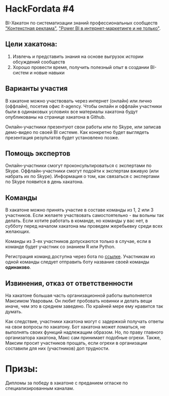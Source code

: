 # HackFordata #4 

BI-Хакатон по систематизации знаний профессиональных сообществ ["Контекстная реклама"](https://sempros.ru), ["Power BI в интернет-маркетинге и не только"](https://www.facebook.com/groups/powerBiForever/).


## Цели хакатона: 

1. Извлечь и представить знания на основе выгрузок истории обсуждений сообществ
2. Хорошо провести время, получить полезный опыт в создании BI-систем и новые навыки


## Варианты участия 

В хакатоне можно участвовать через интернет (онлайн) или лично (оффлайн), посетив офис it-agency. Чтобы онлайн и оффлайн участники были в одинаковых условиях все материалы хакатона будут опубликованы на странице хакатона в Github. 

Онлайн-участники презентуют свои работы или по Skype, или записав демо-видео по своей BI системе. Как конкретно будет выглядеть презентация результатов будет установлено позже.


## Помощь экспертов

Онлайн-участники смогут проконсультироваться с экспертами по Skype. Оффлайн-участники смогут подойти к экспертам вживую (или набрать их по Skype). 
Информация о том, как связаться с экспертами по Skype появится в день хакатона. 

## Команды ##

В хакатоне можно принять участие в составе команды из 1, 2 или 3 участников. Если желаете участвовать самостоятельно - вы вольны так делать. Если хотите работать в команде, но команды у вас нет, в субботу перед началом хакатона мы проведем жеребьевку среди всех желающих.

Команды из 3-ех участников допускаются только в случае, если в команде будет участник со знанием R или Python. 

Регистрация команд доступна через бота по [ссылке](https://m.me/needfordata?ref=w3475318). Участникам из одной команды следует отправить боту название своей команды __одинаково__. 


## Извинения, отказ от ответственности

На хакатоне большая часть организационной работы выполняется Максимом Уваровым. Он любит пробовать новинки и делать вещи иначе, чем это в среднем заведено. По крайней мере ему нравится так думать. 

Как следствие, участники хакатона могут с задержкой получать ответы на свои вопросы по хакатону. Бот хакатона может ломаться, не выполнять своих функций надлежащим образом. Но, по праву главного организатора хакатона, Макс сам принимает подобные огрехи. Также, Максим просит участников прощать, если огрехи в организации составили для них (участников) доп трудности. 

# Призы:  #

Дипломы за победу в хакатоне с преданием огласке по специализированным каналам. 
